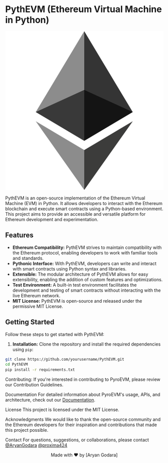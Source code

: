 # PythEVM (Ethereum Virtual Machine in Python)

![Project Logo](image-1.png) <!-- Add your project logo here -->

PythEVM is an open-source implementation of the Ethereum Virtual Machine (EVM) in Python. It allows developers to interact with the Ethereum blockchain and execute smart contracts using a Python-based environment. This project aims to provide an accessible and versatile platform for Ethereum development and experimentation.

## Features

- **Ethereum Compatibility:** PythEVM strives to maintain compatibility with the Ethereum protocol, enabling developers to work with familiar tools and standards.
- **Pythonic Interface:** With PythEVM, developers can write and interact with smart contracts using Python syntax and libraries.
- **Extensible:** The modular architecture of PythEVM allows for easy extensibility, enabling the addition of custom features and optimizations.
- **Test Environment:** A built-in test environment facilitates the development and testing of smart contracts without interacting with the live Ethereum network.
- **MIT License:** PythEVM is open-source and released under the permissive MIT License.

## Getting Started

Follow these steps to get started with PythEVM:

1. **Installation:** Clone the repository and install the required dependencies using `pip`:
   
```bash
git clone https://github.com/yourusername/PythEVM.git
cd PythEVM
pip install -r requirements.txt
```

Contributing: If you're interested in contributing to PyroEVM, please review our Contribution Guidelines.

Documentation
For detailed information about PyroEVM's usage, APIs, and architecture, check out our [Documentation](www.google.com).

License
This project is licensed under the MIT License.

Acknowledgments
We would like to thank the open-source community and the Ethereum developers for their inspiration and contributions that made this project possible.

Contact
For questions, suggestions, or collaborations, please contact [@AryanGodara](github.com/AryanGodara) [@proxima424](github.com/proxima424)

<p align="center">
Made with ❤️ by [Aryan Godara]
</p>
